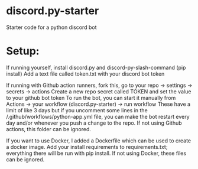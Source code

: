 # discord.py-starter
Starter code for a python discord bot

# Setup:
If running yourself, install discord.py and discord-py-slash-command (pip install)
Add a text file called token.txt with your discord bot token

If running with Github action runners, fork this, go to your repo -> settings -> secrets -> actions
Create a new repo secret called TOKEN and set the value to your github bot token
To run the bot, you can start it manually from Actions -> your workflow (discord.py-starter) -> run workflow
These have a limit of like 3 days but if you uncomment some lines in the /.github/workflows/python-app.yml file, you can make the bot restart every day and/or whenever you push a change to the repo.
If not using Github actions, this folder can be ignored.

If you want to use Docker, I added a Dockerfile which can be used to create a docker image. Add your install requirements to requirements.txt; everything there will be run with pip install.
If not using Docker, these files can be ignored.